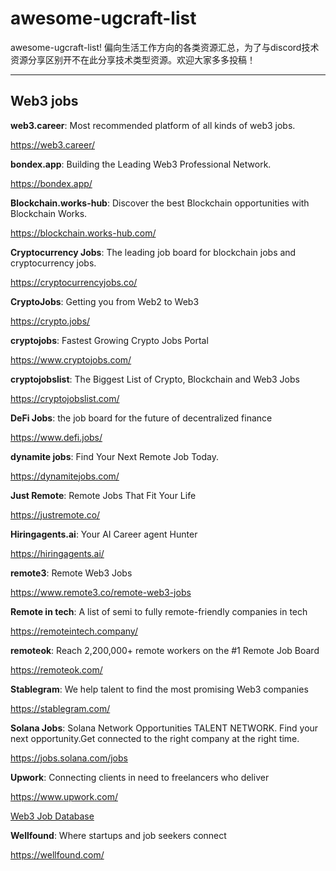 # awesome-ugcraft-list
awesome-ugcraft-list!
偏向生活工作方向的各类资源汇总，为了与discord技术资源分享区别开不在此分享技术类型资源。欢迎大家多多投稿！

---

## Web3 jobs

**web3.career**: Most recommended platform of all kinds of web3 jobs.

<https://web3.career/>

**bondex.app**: Building the Leading Web3 Professional Network.

<https://bondex.app/>

**Blockchain.works-hub**: Discover the best Blockchain opportunities with Blockchain Works.

<https://blockchain.works-hub.com/>

**Cryptocurrency Jobs**: The leading job board for blockchain jobs and cryptocurrency jobs.

<https://cryptocurrencyjobs.co/>

**CryptoJobs**: Getting you from Web2 to Web3

<https://crypto.jobs/>


**cryptojobs**: Fastest Growing Crypto Jobs Portal

<https://www.cryptojobs.com/>

**cryptojobslist**: The Biggest List of Crypto, Blockchain and Web3 Jobs

<https://cryptojobslist.com/>

**DeFi Jobs**: the job board for the future of decentralized finance

<https://www.defi.jobs/>

**dynamite jobs**: Find Your Next Remote Job Today.

<https://dynamitejobs.com/>

**Just Remote**: Remote Jobs That Fit Your Life

<https://justremote.co/>

**Hiringagents.ai**: Your AI Career agent Hunter

<https://hiringagents.ai/>

**remote3**: Remote Web3 Jobs

<https://www.remote3.co/remote-web3-jobs>

**Remote in tech**: A list of semi to fully remote-friendly companies in tech

<https://remoteintech.company/>

**remoteok**: Reach 2,200,000+ remote workers on the #1 Remote Job Board

<https://remoteok.com/>

**Stablegram**: We help talent to find the most promising Web3 companies

<https://stablegram.com/>

**Solana Jobs**: Solana Network Opportunities TALENT NETWORK. Find your next opportunity.Get connected to the right company at the right time.

<https://jobs.solana.com/jobs>

**Upwork**: Connecting clients in need to freelancers who deliver

<https://www.upwork.com/>

[Web3 Job Database](https://docs.google.com/spreadsheets/d/1jxymnRoNf05quL4QCr69702AEAC1QQroX-_gl9iNz_A/edit?gid=870926729#gid=870926729)

**Wellfound**: Where startups and job seekers connect

<https://wellfound.com/>

